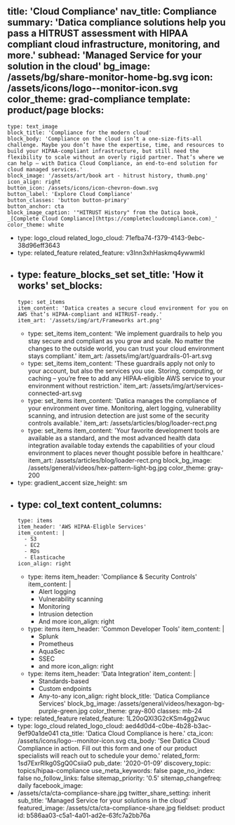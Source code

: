 title: 'Cloud Compliance'
nav_title: Compliance
summary: 'Datica compliance solutions help you pass a HITRUST assessment with HIPAA compliant cloud infrastructure, monitoring, and more.'
subhead: 'Managed Service for your solution in the cloud'
bg_image: /assets/bg/share-monitor-home-bg.svg
icon: /assets/icons/logo--monitor-icon.svg
color_theme: grad-compliance
template: product/page
blocks:
  -
    type: text_image
    block_title: 'Compliance for the modern cloud'
    block_body: 'Compliance on the cloud isn’t a one-size-fits-all challenge. Maybe you don’t have the expertise, time, and resources to build your HIPAA-compliant infrastructure, but still need the flexibility to scale without an overly rigid partner. That’s where we can help — with Datica Cloud Compliance, an end-to-end solution for cloud managed services.'
    block_image: '/assets/art/book art - hitrust history, thumb.png'
    icon_align: right
    button_icon: /assets/icons/icon-chevron-down.svg
    button_label: 'Explore Cloud Compliance'
    button_classes: 'button button-primary'
    button_anchor: cta
    block_image_caption: '"HITRUST History" from the Datica book, _[Complete Cloud Compliance](https://completecloudcompliance.com)_'
    color_theme: white
  -
    type: logo_cloud
    related_logo_cloud: 71efba74-f379-4143-9ebc-38d96eff3643
  -
    type: related_feature
    related_feature: v3Inn3xhHaskmq4ywwmkI
  -
    type: feature_blocks_set
    set_title: 'How it works'
    set_blocks:
      -
        type: set_items
        item_content: 'Datica creates a secure cloud environment for you on AWS that’s HIPAA-compliant and HITRUST-ready.'
        item_art: '/assets/img/art/Frameworks art.png'
      -
        type: set_items
        item_content: 'We implement guardrails to help you stay secure and compliant as you grow and scale. No matter the changes to the outside world, you can trust your cloud environment  stays compliant.'
        item_art: /assets/img/art/guardrails-01-art.svg
      -
        type: set_items
        item_content: 'These guardrails apply not only to your account, but also the services you use. Storing, computing, or caching – you’re free to add any HIPAA-eligible AWS service to your environment without restriction.'
        item_art: /assets/img/art/services-connected-art.svg
      -
        type: set_items
        item_content: 'Datica manages the compliance of your environment over time. Monitoring, alert logging, vulnerability scanning, and intrusion detection are just some of the security controls available.'
        item_art: /assets/articles/blog/loader-rect.png
      -
        type: set_items
        item_content: 'Your favorite development tools are available as a standard, and the most advanced health data integration available today extends the capabilities of your cloud environment to places never thought possible before in healthcare.'
        item_art: /assets/articles/blog/loader-rect.png
    block_bg_image: /assets/general/videos/hex-pattern-light-bg.jpg
    color_theme: gray-200
  -
    type: gradient_accent
    size_height: sm
  -
    type: col_text
    content_columns:
      -
        type: items
        item_header: 'AWS HIPAA-Eligble Services'
        item_content: |
          - S3
          - EC2
          - RDs
          - Elasticache
        icon_align: right
      -
        type: items
        item_header: 'Compliance & Security Controls'
        item_content: |
          - Alert logging
          - Vulnerability scanning
          - Monitoring
          - Intrusion detection
          - And more
        icon_align: right
      -
        type: items
        item_header: 'Common Developer Tools'
        item_content: |
          - Splunk
          - Prometheus
          - AquaSec
          - SSEC
          - and more
        icon_align: right
      -
        type: items
        item_header: 'Data Integration'
        item_content: |
          - Standards-based
          - Custom endpoints
          - Any-to-any
        icon_align: right
    block_title: 'Datica Compliance Services'
    block_bg_image: /assets/general/videos/hexagon-bg-purple-green.jpg
    color_theme: gray-800
    classes: mb-24
  -
    type: related_feature
    related_feature: 1L20oQXl3G2cKSm4gg2wuc
  -
    type: logo_cloud
    related_logo_cloud: aed4d0d4-c0be-4b28-b3ac-9ef90a1de041
cta_title: 'Datica Cloud Compliance is here.'
cta_icon: /assets/icons/logo--monitor-icon.svg
cta_body: 'See Datica Cloud Compliance in action. Fill out this form and one of our product specialists will reach out to schedule your demo.'
related_form: 1sd7ExrRIkg0SgQ0CsiiaO
pub_date: '2020-01-09'
discovery_topic: topics/hipaa-compliance
use_meta_keywords: false
page_no_index: false
no_follow_links: false
sitemap_priority: '0.5'
sitemap_changefreq: daily
facebook_image:
  - /assets/cta/cta-compliance-share.jpg
twitter_share_setting: inherit
sub_title: 'Managed Service for your solutions in the cloud'
featured_image: /assets/cta/cta-compliance-share.jpg
fieldset: product
id: b586aa03-c5a1-4a01-ad2e-63fc7a2bb76a
